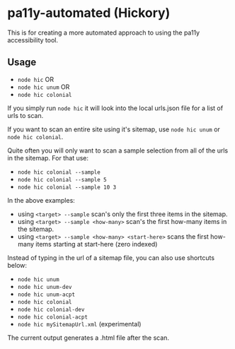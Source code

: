# pa11y-automated (Hickory)

This is for creating a more automated approach to using the pa11y accessibility tool.

## Usage

* `node hic` OR
* `node hic unum` OR
* `node hic colonial`

If you simply run `node hic` it will look into the local urls.json file for a list of urls to scan.

If you want to scan an entire site using it's sitemap, use `node hic unum` or `node hic colonial`.

Quite often you will only want to scan a sample selection from all of the urls in the sitemap. For that use:

* `node hic colonial --sample`
* `node hic colonial --sample 5`
* `node hic colonial --sample 10 3`

In the above examples:

* using `<target> --sample` scan's only the first three items in the sitemap.
* using `<target> --sample <how-many>` scan's the first how-many items in the sitemap.
* using `<target> --sample <how-many> <start-here>` scans the first how-many items starting at start-here (zero indexed)

Instead of typing in the url of a sitemap file, you can also use shortcuts below:

* `node hic unum`
* `node hic unum-dev`
* `node hic unum-acpt`
* `node hic colonial`
* `node hic colonial-dev`
* `node hic colonial-acpt`
* `node hic mySitemapUrl.xml` (experimental)

The current output generates a .html file after the scan.
